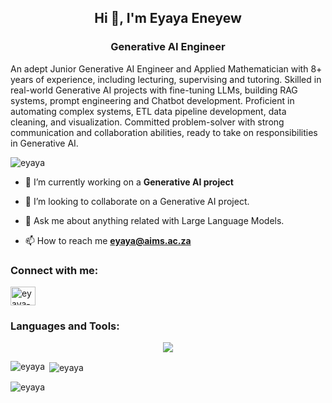 <h2 align="center">Hi 👋, I'm Eyaya Eneyew</h2>
<h3 align="center"> Generative AI Engineer</h3>
<p >An adept Junior Generative AI Engineer and Applied Mathematician with 8+ years of experience, including lecturing, supervising and tutoring. Skilled in real-world Generative AI projects with fine-tuning LLMs, building RAG systems, prompt engineering and Chatbot development. Proficient in automating complex systems, ETL data pipeline development, data cleaning, and visualization. Committed problem-solver with strong communication and collaboration abilities, ready to take on responsibilities in Generative AI.</p>

<p align="left"> <img src="https://komarev.com/ghpvc/?username=eyaya&label=Profile%20views&color=0e75b6&style=flat" alt="eyaya" /> </p>

- 🔭 I’m currently working on a <strong>Generative AI project</strong>

- 👯 I’m looking to collaborate on a Generative AI project.

- 💬 Ask me about anything related with Large Language Models.

- 📫 How to reach me **eyaya@aims.ac.za**

<h3 align="left">Connect with me:</h3>
<p align="left">
<a href="https://linkedin.com/in/eyaya-birara" target="blank"><img align="center" src="https://raw.githubusercontent.com/rahuldkjain/github-profile-readme-generator/master/src/images/icons/Social/linked-in-alt.svg" alt="eyaya-birara" height="30" width="40" /></a>
</p>

<h3 align="left">Languages and Tools:</h3>
<p align="center">
  <a href="https://skillicons.dev">
    <img src="https://skillicons.dev/icons?i=python,django,react,javascript,html,css,typescript,flask,nextjs,tailwind,git,github,opencv,docker,postgres,mysql,sqlite,pytorch,sklearn,tensorflow,cpp,matlab,latex,linux,ubuntu,vscode,atom," />
  </a>
</p>

<p><img align="left" src="https://github-readme-stats.vercel.app/api/top-langs?username=eyaya&show_icons=true&locale=en&layout=compact" alt="eyaya" /></p>

<p>&nbsp;<img align="center" src="https://github-readme-stats.vercel.app/api?username=eyaya&show_icons=true&locale=en" alt="eyaya" /></p>

<p><img align="center" src="https://github-readme-streak-stats.herokuapp.com/?user=eyaya&" alt="eyaya" /></p>

